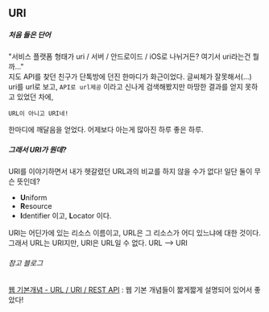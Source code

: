 ## URI

##### 처음 들은 단어

"서비스 플랫폼 형태가 uri / 서버 / 안드로이드 / iOS로 나뉘거든? 여기서 uri라는건 뭘까..."
<br>
지도 API를 찾던 친구가 단톡방에 던진 한마디가 화근이었다. 
글씨체가 잘못해서(...) uri를  url로 보고, ```API로 url제공``` 이라고 신나게 검색해봤지만 마땅한 결과를 얻지 못하고 있었던 차에,

```URL이 아니고 URI네! ```

한마디에 깨달음을 얻었다. 어제보다 아는게 많아진 하루 좋은 하루.

##### 그래서 URI가 뭔데? 

URI를 이야기하면서 내가 헷갈렸던 URL과의 비교를 하지 않을 수가 없다! 일단 둘이 무슨 뜻인데? 
- **U**niform
- **R**esource
- **I**dentifier 이고, **L**ocator 이다.

URI는 어딘가에 있는 리소스 이름이고, URL은 그 리소스가 어디 있느냐에 대한 것이다.<br>
그래서 URL는 URI지만, URI은 URL일 수 없다. URL --> URI <br>




###### 참고 블로그
[웹 기본개념 - URL / URI / REST API](http://jinbroing.tistory.com/68)
: 웹 기본 개념들이 짧게짧게 설명되어 있어서 좋았다!
